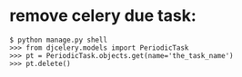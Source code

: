 # remove celery due task:
```
$ python manage.py shell
>>> from djcelery.models import PeriodicTask
>>> pt = PeriodicTask.objects.get(name='the_task_name')
>>> pt.delete()
```

